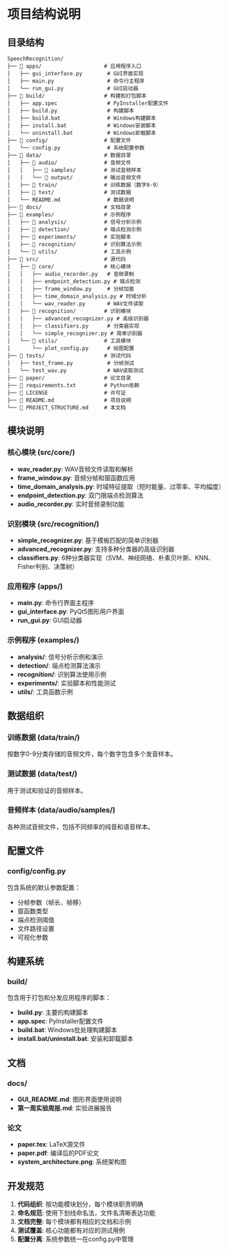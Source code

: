 # 项目结构说明

## 目录结构

```
SpeechRecognition/
├── 📁 apps/                    # 应用程序入口
│   ├── gui_interface.py        # GUI界面实现
│   ├── main.py                 # 命令行主程序
│   └── run_gui.py              # GUI启动器
├── 📁 build/                   # 构建和打包脚本
│   ├── app.spec                # PyInstaller配置文件
│   ├── build.py                # 构建脚本
│   ├── build.bat               # Windows构建脚本
│   ├── install.bat             # Windows安装脚本
│   └── uninstall.bat           # Windows卸载脚本
├── 📁 config/                  # 配置文件
│   └── config.py               # 系统配置参数
├── 📁 data/                    # 数据目录
│   ├── 📁 audio/               # 音频文件
│   │   ├── 📁 samples/         # 测试音频样本
│   │   └── 📁 output/          # 输出音频文件
│   ├── 📁 train/               # 训练数据（数字0-9）
│   ├── 📁 test/                # 测试数据
│   └── README.md               # 数据说明
├── 📁 docs/                    # 文档目录
├── 📁 examples/                # 示例程序
│   ├── 📁 analysis/            # 信号分析示例
│   ├── 📁 detection/           # 端点检测示例
│   ├── 📁 experiments/         # 实验脚本
│   ├── 📁 recognition/         # 识别算法示例
│   └── 📁 utils/               # 工具示例
├── 📁 src/                     # 源代码
│   ├── 📁 core/                # 核心模块
│   │   ├── audio_recorder.py   # 音频录制
│   │   ├── endpoint_detection.py # 端点检测
│   │   ├── frame_window.py     # 分帧加窗
│   │   ├── time_domain_analysis.py # 时域分析
│   │   └── wav_reader.py       # WAV文件读取
│   ├── 📁 recognition/         # 识别模块
│   │   ├── advanced_recognizer.py # 高级识别器
│   │   ├── classifiers.py      # 分类器实现
│   │   └── simple_recognizer.py # 简单识别器
│   └── 📁 utils/               # 工具模块
│       └── plot_config.py      # 绘图配置
├── 📁 tests/                   # 测试代码
│   ├── test_frame.py           # 分帧测试
│   └── test_wav.py             # WAV读取测试
├── 📁 paper/                   # 论文目录
├── 📄 requirements.txt         # Python依赖
├── 📄 LICENSE                  # 许可证
├── 📄 README.md                # 项目说明
└── 📄 PROJECT_STRUCTURE.md     # 本文档
```

## 模块说明

### 核心模块 (src/core/)

- **wav_reader.py**: WAV音频文件读取和解析
- **frame_window.py**: 音频分帧和窗函数应用
- **time_domain_analysis.py**: 时域特征提取（短时能量、过零率、平均幅度）
- **endpoint_detection.py**: 双门限端点检测算法
- **audio_recorder.py**: 实时音频录制功能

### 识别模块 (src/recognition/)

- **simple_recognizer.py**: 基于模板匹配的简单识别器
- **advanced_recognizer.py**: 支持多种分类器的高级识别器
- **classifiers.py**: 6种分类器实现（SVM、神经网络、朴素贝叶斯、KNN、Fisher判别、决策树）

### 应用程序 (apps/)

- **main.py**: 命令行界面主程序
- **gui_interface.py**: PyQt5图形用户界面
- **run_gui.py**: GUI启动器

### 示例程序 (examples/)

- **analysis/**: 信号分析示例和演示
- **detection/**: 端点检测算法演示
- **recognition/**: 识别算法使用示例
- **experiments/**: 实验脚本和性能测试
- **utils/**: 工具函数示例

## 数据组织

### 训练数据 (data/train/)

按数字0-9分类存储的音频文件，每个数字包含多个发音样本。

### 测试数据 (data/test/)

用于测试和验证的音频样本。

### 音频样本 (data/audio/samples/)

各种测试音频文件，包括不同频率的纯音和语音样本。

## 配置文件

### config/config.py

包含系统的默认参数配置：

- 分帧参数（帧长、帧移）
- 窗函数类型
- 端点检测阈值
- 文件路径设置
- 可视化参数

## 构建系统

### build/

包含用于打包和分发应用程序的脚本：

- **build.py**: 主要的构建脚本
- **app.spec**: PyInstaller配置文件
- **build.bat**: Windows批处理构建脚本
- **install.bat/uninstall.bat**: 安装和卸载脚本

## 文档

### docs/

- **GUI_README.md**: 图形界面使用说明
- **第一周实验周报.md**: 实验进展报告

### 论文

- **paper.tex**: LaTeX源文件
- **paper.pdf**: 编译后的PDF论文
- **system_architecture.png**: 系统架构图

## 开发规范

1. **代码组织**: 按功能模块划分，每个模块职责明确
2. **命名规范**: 使用下划线命名法，文件名清晰表达功能
3. **文档完整**: 每个模块都有相应的文档和示例
4. **测试覆盖**: 核心功能都有对应的测试用例
5. **配置分离**: 系统参数统一在config.py中管理

